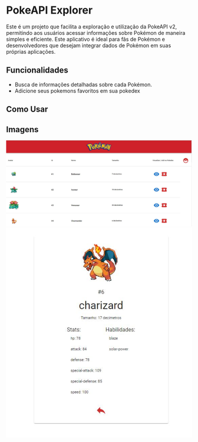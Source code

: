 # PokeAPI Explorer

Este é um projeto que facilita a exploração e utilização da PokeAPI v2, permitindo aos usuários acessar informações sobre Pokémon de maneira simples e eficiente. Este aplicativo é ideal para fãs de Pokémon e desenvolvedores que desejam integrar dados de Pokémon em suas próprias aplicações.

## Funcionalidades

- Busca de informações detalhadas sobre cada Pokémon.
- Adicione seus pokemons favoritos em sua pokedex

## Como Usar

## Imagens
![tela-inicial](https://github.com/jccostaa/pokemon-react/blob/main/src/assets/pokemon-page.JPG)
![tela-pokemon-stats](https://github.com/jccostaa/pokemon-react/blob/main/src/assets/Pokemon-stats.JPG)
